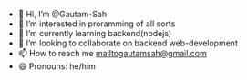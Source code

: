 - 👋 Hi, I’m @Gautam-Sah
- 👀 I’m interested in proramming of all sorts
- 🌱 I’m currently learning backend(nodejs)
- 💞️ I’m looking to collaborate on backend web-development
- 📫 How to reach me mailtogautamsah@gmail.com
- 😄 Pronouns: he/him


<!---
Gautam-Sah/Gautam-Sah is a ✨ special ✨ repository because its `README.md` (this file) appears on your GitHub profile.
You can click the Preview link to take a look at your changes.
--->

